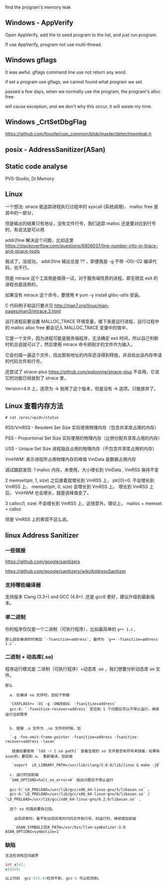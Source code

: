 
find the program's memory leak

## Windows - AppVerify

Open AppVerify, add the to seed program to the list, and just run program.

If use AppVerify, program not use multi-thread.


## Windows gflags

It was awful. gflags command line use not return any word. 

if set a program use gflags, we cannot found what program we set.

passed a few days, when we normally use the program, the program's alloc free

will cause exception, and we don't why this occur, it will waste my time.


## Windows _CrtSetDbgFlag

https://github.com/fooofei/cpp_common/blob/master/detectmemleak.h

## posix - AddressSanitizer(ASan)


## Static code analyse

PVS-Studio, Dr.Memory



## Linux

一个想法: strace 能追踪进程执行过程中的 syscall (系统调用)， malloc free 是其中的一部分，

但是输出的结果只有地址，没有文件行号，我们追踪 malloc 还是要对应到行号的，有说法是可以用

addr2line 解决这个问题，比如这里 https://stackoverflow.com/questions/6806037/line-number-info-in-ltrace-and-strace-tools

我试了，没成功， addr2line 输出总是 ?? ，即便我是 -g 不带 -O0/-O2 编译代码，也不行。


但是 mtrace 这个工具倒是值得一试，对于服务端性质的进程，即无明显 exit 的进程也是适用的。

如果没有 mtrace 这个命令，要使用 # yum -y install glibc-utils 安装。

C 代码例子和运行要点见 http://man7.org/linux/man-pages/man3/mtrace.3.html

运行进程前要设置 MALLOC_TRACE 环境变量，接下来是运行进程，运行过程中的  malloc alloc free 都会记入 MALLOC_TRACE 变量中的值中，

它是一个文件，因为进程可能是服务端程序，无法确定 exit 时间，所以自己判断时机合适就可以了，然后使用 mtrace 命令把刚才的文件作为输入，

它会扫描一遍这个文件，找出那些地址的内存还没得到释放，并且给出该内存申请的代码文件和行号。


还尝试了 strace-plus https://github.com/pgbovine/strace-plus 不会用，它说它的功能已经放到了 strace 里，

Version>4.9 上，选项为 -k 我用了这个版本，但是没有 -k 选项。只能放弃了。


## Linux 查看内存方法

`# cat /proc/<pid>/status `

RSS/VmRSS - Resident Set Size 实际使用物理内存（包含共享库占用的内存）

PSS - Proportional Set Size 实际使用的物理内存（比例分配共享库占用的内存）

USS - Unique Set Size 进程独自占用的物理内存（不包含共享库占用的内存）

VmHWM:    表示进程所占用物理内存的峰值
VmData 是数据占用内存

调试跟踪发现: 1 malloc 内存，未使用，大小增长到 VmData , VmRSS 保持不变

2 memset(ptr, 1, size) 之后接着就增长到 VmRSS 上， ptr[0]=0; 不会增长到 VmRSS 上。
memset(ptr, 0, size) 会增长到 VmRSS 上。
增长到 VmRSS 上后， VmHWM 也会增长，就是说峰值变了。

3 calloc(1, size) 不会增长到 VmRSS 上，这很意外，理论上， malloc + memset = calloc

但是 VmRSS 上的表现不这么说。



## linux Address Sanitizer


### 一些链接

https://github.com/google/sanitizers

https://github.com/google/sanitizers/wiki/AddressSanitizer

### 支持哪些编译器

支持版本  Clang (3.3+) and GCC (4.8+). 还是 gcc6 更好，建议升级到最新版本。

### 单二进制

你的程序仅仅是一个二进制（可执行程序），比如最简单的 `g++ 1.c` ,
~~~
那么就在编译的时候加 `-fsanitize=address`, 最终为 `g++ -fsanitize=address  1.c`.
~~~


### 二进制 + 动态库(.so)

程序运行模式是 二进制（可执行程序）+动态库 .so ，我们想要分析动态库 so 文件。
~~~
那么 

  a. 在编译 so 文件时，加如下参数
  
  `CXXFLAGS+= -O1 -g -DNDEBUG  -fsanitize=address`
  gcc-6: `-fsanitize-recover=address` 定位到 1 个问题后可以不停止运行，继续运行当前程序
  
	
  b. 链接 .o 文件为 .so 文件的时候，加 
  
  `-g -fno-omit-frame-pointer -fsanitize=address -fsanitize-recover=address -lasan`
  
   链接后要使用 `ldd -r [.so path]` 查看生成的 so 文件是否有符号未链接，如果有asan的，要回到 a， 重新编译，加前缀
	 
   `export  LD_LIBRARY_PATH=/usr/lib/clang/3.8.0/lib/linux & make -j8`
	 
  c. 运行时加前缀 
  `SAN_OPTIONS=halt_on_error=0` 抛出问题后不停止运行
  
  gcc-5:`LD_PRELOAD=/usr/lib/gcc/x86_64-linux-gnu/5/libasan.so` ，
  gcc-6:`LD_PRELOAD=/usr/lib/gcc/x86_64-linux-gnu/6/libasan.so` / `LD_PRELOAD=/usr/lib/gcc/x86_64-linux-gnu/6.2.0/libasan.so` ，
  
  这个 so 的路劲要自己找。
    
	出现异常时，看不到出现异常的代码文件和行号，则运行时，继续增加前缀 
	
    `ASAN_SYMBOLIZER_PATH=/usr/bin/llvm-symbolizer-3.8 ASAN_OPTIONS=symbolize=1`
~~~

### 缺陷
~~~c++
无法检测栈空间越界

int x[4];
x[4]=9;

以上代码  gcc-5(5.4)检测不到, gcc-6 可以检测到。
~~~
